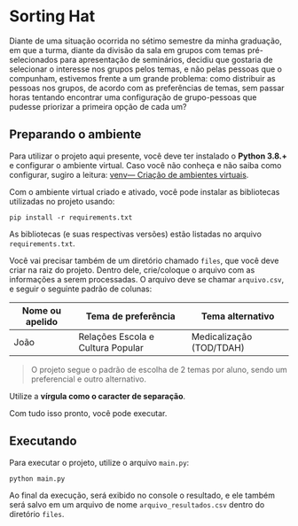 # Sorting Hat

Diante de uma situação ocorrida no sétimo semestre da minha graduação, em que a turma, diante da divisão da sala em
grupos com temas pré-selecionados para apresentação de seminários, decidiu que gostaria de selecionar o interesse
nos grupos pelos temas, e não pelas pessoas que o compunham, estivemos frente a um grande problema: como distribuir
as pessoas nos grupos, de acordo com as preferências de temas, sem passar horas tentando encontrar uma configuração
de grupo-pessoas que pudesse priorizar a primeira opção de cada um?

## Preparando o ambiente

Para utilizar o projeto aqui presente, você deve ter instalado o **Python 3.8.+** e configurar o ambiente virtual.
Caso você não conheça e não saiba como configurar, sugiro a leitura:
[venv— Criação de ambientes virtuais](https://docs.python.org/pt-br/3/library/venv.html).

Com o ambiente virtual criado e ativado, você pode instalar as bibliotecas utilizadas no projeto usando:

```
pip install -r requirements.txt
```

As bibliotecas (e suas respectivas versões) estão listadas no arquivo `requirements.txt`.

Você vai precisar também de um diretório chamado `files`, que você deve criar na raiz do projeto. Dentro dele,
crie/coloque o arquivo com as informações a serem processadas. O arquivo deve se chamar `arquivo.csv`, e seguir o
seguinte padrão de colunas:

| Nome ou apelido 	| Tema de preferência               	| Tema alternativo         	|
|-----------------	|-----------------------------------	|--------------------------	|
| João            	| Relações Escola e Cultura Popular 	| Medicalização (TOD/TDAH) 	|

> O projeto segue o padrão de escolha de 2 temas por aluno, sendo um preferencial e outro alternativo.

Utilize a **vírgula como o caracter de separação**.

Com tudo isso pronto, você pode executar.

## Executando

Para executar o projeto, utilize o arquivo `main.py`:

```
python main.py
```

Ao final da execução, será exibido no console o resultado, e ele também será salvo em um arquivo de nome
`arquivo_resultados.csv` dentro do diretório `files`.